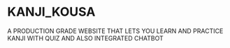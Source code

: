 # KANJI_KOUSA
A PRODUCTION GRADE WEBSITE THAT LETS YOU LEARN AND PRACTICE KANJI WITH QUIZ AND ALSO INTEGRATED CHATBOT
